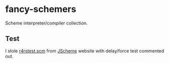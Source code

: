 # fancy-schemers
Scheme interpreter/compiler collection.

## Test
I stole [r4rstest.scm](http://norvig.com/jscheme/r4rstest.scm) from [JScheme](http://norvig.com/jscheme.html) website with delay/force test commented out.

